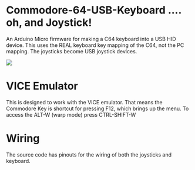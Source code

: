 # Commodore-64-USB-Keyboard .... oh, and Joystick!
An Arduino Micro firmware for making a C64 keyboard into a USB HID device. This uses the REAL keyboard key mapping of the C64, not the PC mapping. The joysticks become USB joystick devices.

[![](http://img.youtube.com/vi/SP5mhi_Q8Lk/0.jpg)](http://www.youtube.com/watch?v=SP5mhi_Q8Lk "DJ's Loooong C64 Pi Hack (Live)")

# VICE Emulator
This is designed to work with the VICE emulator. That means the Commodore Key is shortcut for pressing F12, which brings up the menu. To access the ALT-W (warp mode) press CTRL-SHIFT-W

# Wiring
The source code has pinouts for the wiring of both the joysticks and keyboard.


